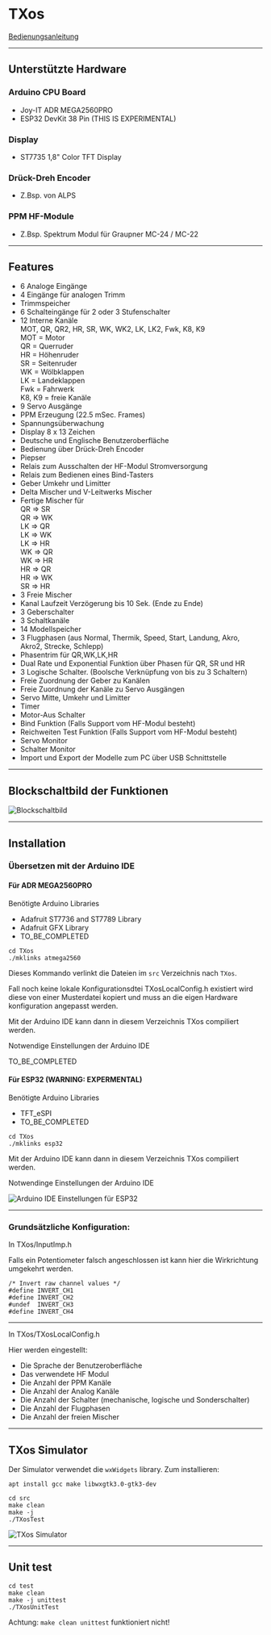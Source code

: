 # TXos

[Bedienungsanleitung](MANUAL.md)

---
## Unterstützte Hardware

### Arduino CPU Board

- Joy-IT ADR MEGA2560PRO
- ESP32 DevKit 38 Pin (THIS IS EXPERIMENTAL)

### Display

- ST7735 1,8" Color TFT Display

### Drück-Dreh Encoder

- Z.Bsp. von ALPS

### PPM HF-Module

- Z.Bsp. Spektrum Modul für Graupner MC-24 / MC-22

---
## Features

- 6 Analoge Eingänge 
- 4 Eingänge für analogen Trimm
- Trimmspeicher
- 6 Schalteingänge für 2 oder 3 Stufenschalter
- 12 Interne Kanäle  
    MOT, QR, QR2, HR, SR, WK, WK2, LK, LK2, Fwk, K8, K9  
    MOT = Motor  
    QR = Querruder  
    HR = Höhenruder  
    SR = Seitenruder  
    WK = Wölbklappen  
    LK = Landeklappen  
    Fwk = Fahrwerk  
    K8, K9 = freie Kanäle  
- 9 Servo Ausgänge
- PPM Erzeugung (22.5 mSec. Frames)
- Spannungsüberwachung
- Display 8 x 13 Zeichen
- Deutsche und Englische Benutzeroberfläche
- Bedienung über Drück-Dreh Encoder
- Piepser
- Relais zum Ausschalten der HF-Modul Stromversorgung
- Relais zum Bedienen eines Bind-Tasters
- Geber Umkehr und Limitter
- Delta Mischer und V-Leitwerks Mischer
- Fertige Mischer für  
    QR => SR  
    QR => WK  
    LK => QR  
    LK => WK  
    LK => HR  
    WK => QR  
    WK => HR  
    HR => QR  
    HR => WK  
    SR => HR  
- 3 Freie Mischer
- Kanal Laufzeit Verzögerung bis 10 Sek. (Ende zu Ende)
- 3 Geberschalter
- 3 Schaltkanäle
- 14 Modellspeicher
- 3 Flugphasen (aus Normal, Thermik, Speed, Start, Landung, Akro, Akro2, Strecke, Schlepp)
- Phasentrim für QR,WK,LK,HR
- Dual Rate und Exponential Funktion über Phasen für QR, SR und HR
- 3 Logische Schalter. (Boolsche Verknüpfung von bis zu 3 Schaltern)
- Freie Zuordnung der Geber zu Kanälen
- Freie Zuordnung der Kanäle zu Servo Ausgängen
- Servo Mitte, Umkehr und Limitter
- Timer
- Motor-Aus Schalter
- Bind Funktion (Falls Support vom HF-Modul besteht)
- Reichweiten Test Funktion (Falls Support vom HF-Modul besteht)
- Servo Monitor
- Schalter Monitor
- Import und Export der Modelle zum PC über USB Schnittstelle

---
## Blockschaltbild der Funktionen

![Blockschaltbild](doc/TXos-Blockschaltbild.png "Blockschaltbild")

---
## Installation

### Übersetzen mit der Arduino IDE 

#### Für ADR MEGA2560PRO

Benötigte Arduino Libraries
- Adafruit ST7736 and ST7789 Library
- Adafruit GFX Library
- TO_BE_COMPLETED

`cd TXos`  
`./mklinks atmega2560`  

Dieses Kommando verlinkt die Dateien im `src` Verzeichnis nach `TXos`.

Fall noch keine lokale Konfigurationsdtei TXosLocalConfig.h existiert wird diese von einer Musterdatei kopiert und muss an die eigen Hardware konfiguration angepasst werden.

Mit der Arduino IDE kann dann in diesem Verzeichnis TXos compiliert werden.

Notwendige Einstellungen der Arduino IDE

TO_BE_COMPLETED

#### Für ESP32 (WARNING: EXPERMENTAL)

Benötigte Arduino Libraries
- TFT_eSPI
- TO_BE_COMPLETED

`cd TXos`  
`./mklinks esp32`  

Mit der Arduino IDE kann dann in diesem Verzeichnis TXos compiliert werden.

Notwendinge Einstellungen der Arduino IDE

![Arduino IDE Einstellungen für ESP32](img/Arduino_IDE_ESP32.png "Arduino IDE Einstellungen für ESP32")

---
### Grundsätzliche Konfiguration:

In TXos/InputImp.h

Falls ein Potentiometer falsch angeschlossen ist kann hier die Wirkrichtung
umgekehrt werden.

`/* Invert raw channel values */`  
`#define INVERT_CH1`  
`#define INVERT_CH2`  
`#undef  INVERT_CH3`  
`#define INVERT_CH4`  

---

In TXos/TXosLocalConfig.h

Hier werden eingestellt:

- Die Sprache der Benutzeroberfläche
- Das verwendete HF Modul
- Die Anzahl der PPM Kanäle
- Die Anzahl der Analog Kanäle
- Die Anzahl der Schalter (mechanische, logische und Sonderschalter)
- Die Anzahl der Flugphasen
- Die Anzahl der freien Mischer

---
## TXos Simulator

Der Simulator verwendet die `wxWidgets` library. Zum installieren:

`apt install gcc make libwxgtk3.0-gtk3-dev`

`cd src`  
`make clean`  
`make -j`  
`./TXosTest`  


![TXos Simulator](img/TXos_026.png "TXos Simulator")

---
## Unit test

`cd test`  
`make clean`  
`make -j unittest`  
`./TXosUnitTest`  

Achtung: `make clean unittest` funktioniert nicht!
